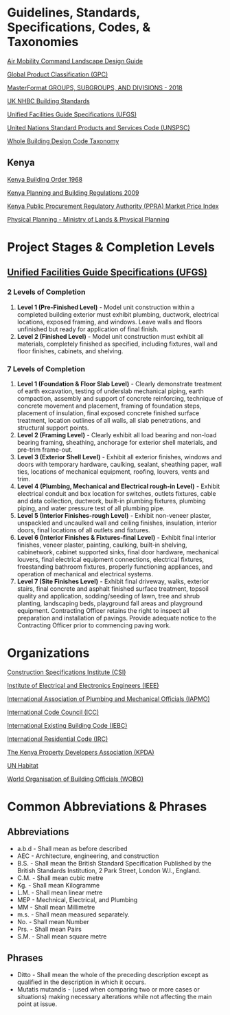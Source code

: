 # Guidelines, Standards, Specifications, Codes, & Taxonomies

[Air Mobility Command Landscape Design Guide](https://www.wbdg.org/FFC/AF/AFDG/ARCHIVES/landscape.pdf)

[Global Product Classification (GPC)](https://gpc-browser.gs1.org/)

[MasterFormat GROUPS, SUBGROUPS, AND DIVISIONS - 2018](https://www.designingbuildings.co.uk/wiki/MasterFormat)

[UK NHBC Building Standards](https://www.nhbc.co.uk/builders/products-and-services/techzone/nhbc-standards)

[Unified Facilities Guide Specifications (UFGS)](https://www.wbdg.org/ffc/dod/unified-facilities-guide-specifications-ufgs)

[United Nations Standard Products and Services Code (UNSPSC)](https://www.ungm.org/Public/UNSPSC)

[Whole Building Design Code Taxonomy](https://www.wbdg.org/additional-resources/code-taxonomy)

## Kenya
[Kenya Building Order 1968](https://eregulations.invest.go.ke/media/BUILDING%20CODE.pdf)

[Kenya Planning and Building Regulations 2009](https://www.kpda.or.ke/documents/Policies/Building%20Code%202006.pdf)

[Kenya Public Procurement Regulatory Authority (PPRA) Market Price Index](https://ppra.go.ke/market-price-index/)

[Physical Planning - Ministry of Lands & Physical Planning](https://lands.go.ke/physical-planning/)



# Project Stages & Completion Levels
## [Unified Facilities Guide Specifications (UFGS)](https://www.wbdg.org/ffc/dod/unified-facilities-guide-specifications-ufgs) 
### 2 Levels of Completion
1. **Level 1 (Pre-Finished Level)** - Model unit construction within a completed building exterior must exhibit plumbing, ductwork, electrical locations, exposed framing, and windows. Leave walls and floors unfinished but ready for application of final finish.
2. **Level 2 (Finished Level)** - Model unit construction must exhibit all materials, completely finished as specified, including fixtures, wall and floor finishes, cabinets, and shelving.

### 7 Levels of Completion
1. **Level 1 (Foundation & Floor Slab Level)** - Clearly demonstrate treatment of earth excavation, testing of underslab mechanical piping, earth compaction, assembly and support of concrete reinforcing, technique of concrete movement and placement, framing of foundation steps, placement of insulation, final exposed concrete finished surface treatment, location outlines of all walls, all slab penetrations, and structural support points.
2. **Level 2 (Framing Level)** - Clearly exhibit all load bearing and non-load bearing framing, sheathing, anchorage for exterior shell materials, and pre-trim frame-out.
3. **Level 3 (Exterior Shell Level)** - Exhibit all exterior finishes, windows and doors with temporary hardware, caulking, sealant, sheathing paper, wall ties, locations of mechanical equipment, roofing, louvers, vents and trim.
4. **Level 4 (Plumbing, Mechanical and Electrical rough-in Level)** - Exhibit electrical conduit and box location for switches, outlets fixtures, cable and data collection, ductwork, built-in plumbing fixtures, plumbing piping, and water pressure test of all plumbing pipe.
5. **Level 5 (Interior Finishes-rough Level)** - Exhibit non-veneer plaster, unspackled and uncaulked wall and ceiling finishes, insulation, interior doors, final locations of all outlets and fixtures.
6. **Level 6 (Interior Finishes & Fixtures-final Level)** - Exhibit final interior finishes, veneer plaster, painting, caulking, built-in shelving, cabinetwork, cabinet supported sinks, final door hardware, mechanical louvers, final electrical equipment connections, electrical fixtures, freestanding bathroom fixtures, properly functioning appliances, and operation of mechanical and electrical systems.
7. **Level 7 (Site Finishes Level)** - Exhibit final driveway, walks, exterior stairs, final concrete and asphalt finished surface treatment, topsoil quality and application, sodding/seeding of lawn, tree and shrub planting, landscaping beds, playground fall areas and playground equipment. Contracting Officer retains the right to inspect all preparation and installation of pavings. Provide adequate notice to the Contracting Officer prior to commencing paving work.

# Organizations
[Construction Specifications Institute (CSI)](https://www.csiresources.org/home)

[Institute of Electrical and Electronics Engineers (IEEE) ](https://www.ieee.org/)

[International Association of Plumbing and Mechanical Officials (IAPMO)](https://www.iapmo.org/)

[International Code Council (ICC)](https://www.iccsafe.org/)

[International Existing Building Code (IEBC)](https://www.designingbuildings.co.uk/wiki/International_Existing_Building_Code_%28IEBC%29)

[International Residential Code (IRC)](https://www.designingbuildings.co.uk/wiki/International_Residential_Code_%28IRC%29)

[The Kenya Property Developers Association (KPDA)](https://www.kpda.or.ke/)

[UN Habitat](https://unhabitat.org/)

[World Organisation of Building Officials (WOBO)](https://wobo-un.org/about/)

# Common Abbreviations & Phrases
## Abbreviations
- a.b.d - Shall mean as before described
- AEC - Architecture, engineering, and construction
- B.S. - Shall mean the British Standard Specification Published by the British Standards Institution, 2 Park Street, London W.I., England. 
- C.M. - Shall mean cubic metre 
- Kg. - Shall mean Kilogramme 
- L.M. - Shall mean linear metre 
- MEP - Mechnical, Electrical, and Plumbing
- MM - Shall mean Millimetre 
- m.s. - Shall mean measured separately.
- No. - Shall mean Number 
- Prs. - Shall mean Pairs 
- S.M. - Shall mean square metre 

## Phrases
- Ditto - Shall mean the whole of the preceding description except as qualified in the description in which it occurs. 
- Mutatis mutandis - (used when comparing two or more cases or situations) making necessary alterations while not affecting the main point at issue.